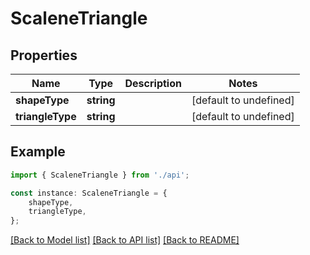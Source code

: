# ScaleneTriangle


## Properties

Name | Type | Description | Notes
------------ | ------------- | ------------- | -------------
**shapeType** | **string** |  | [default to undefined]
**triangleType** | **string** |  | [default to undefined]

## Example

```typescript
import { ScaleneTriangle } from './api';

const instance: ScaleneTriangle = {
    shapeType,
    triangleType,
};
```

[[Back to Model list]](../README.md#documentation-for-models) [[Back to API list]](../README.md#documentation-for-api-endpoints) [[Back to README]](../README.md)
